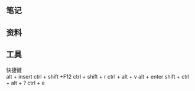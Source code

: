 ## 笔记

## 资料

## 工具

  快捷键  
     alt + insert
     ctrl + shift +F12
     ctrl + shift + r
     ctrl + alt + v
     alt + enter
     shift + ctrl + alt + ?
     ctrl + e